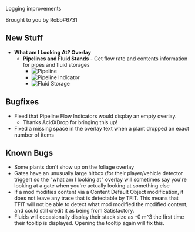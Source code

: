 Logging improvements




Brought to you by Robb#6731

## New Stuff

- **What am I Looking At? Overlay**
  - **Pipelines and Fluid Stands** - Get flow rate and contents information for pipes and fluid storages
    - ![Pipeline](TODO)
    - ![Pipeline Indicator](TODO)
    - ![Fluid Storage](TODO)

## Bugfixes

- Fixed that Pipeline Flow Indicators would display an empty overlay.
  - Thanks AcidXDrop for bringing this up!
- Fixed a missing space in the overlay text when a plant dropped an exact number of items

## Known Bugs

- Some plants don't show up on the foliage overlay
- Gates have an unusually large hitbox (for their player/vehicle detector trigger) so the "what am I looking at" overlay will sometimes say you're looking at a gate when you're actually looking at something else
- If a mod modifies content via a Content Default Object modification, it does not leave any trace that is detectable by TFIT. This means that TFIT will not be able to detect what mod modified the modified content, and could still credit it as being from Satisfactory.
- Fluids will occasionally display their stack size as -0 m^3 the first time their tooltip is displayed. Opening the tooltip again will fix this.

